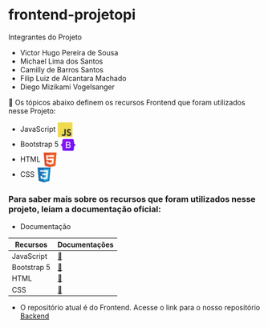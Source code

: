 # frontend-projetopi

Integrantes do Projeto

* Victor Hugo Pereira de Sousa 
* Michael Lima dos Santos 
* Camilly de Barros Santos 
* Filip Luiz de Alcantara Machado
* Diego Mizikami Vogelsanger 



:memo: Os tópicos abaixo definem os recursos Frontend que foram utilizados nesse Projeto:

* JavaScript <img align="center" alt="js" height="30" width="30" src="https://github.com/devicons/devicon/blob/master/icons/javascript/javascript-original.svg"/>
* Bootstrap 5 <img align="center" alt="bootstrap" height="30" width="30" src="https://github.com/devicons/devicon/blob/master/icons/bootstrap/bootstrap-original.svg"/>
* HTML <img align="center" alt="html" height="30" width="30" src="https://github.com/devicons/devicon/blob/master/icons/html5/html5-original.svg"/>
* CSS <img align="center" alt="css" height="30" width="30" src="https://github.com/devicons/devicon/blob/master/icons/css3/css3-original.svg"/>


### Para saber mais sobre os recursos que foram utilizados nesse projeto, leiam a documentação oficial:

- Documentação

| Recursos          | Documentações           |
| ----------------- |:----------------------- |
| JavaScript        | [:link:][JavaScript]   |
| Bootstrap 5       | [:link:][BootStrap 5]  |
| HTML              | [:link:][HTML]         |
| CSS               | [:link:][CSS]          | 

[JavaScript]: https://developer.mozilla.org/pt-BR/docs/Web/JavaScript
[Bootstrap 5]: https://getbootstrap.com/docs/5.0/getting-started/introduction/
[HTML]: https://developer.mozilla.org/pt-BR/docs/Web/HTML
[CSS]: https://developer.mozilla.org/pt-BR/docs/Web/CSS



- O repositório atual é do Frontend. Acesse o link para o nosso repositório [Backend](https://github.com/michaelPI90/backend-projetopi)
